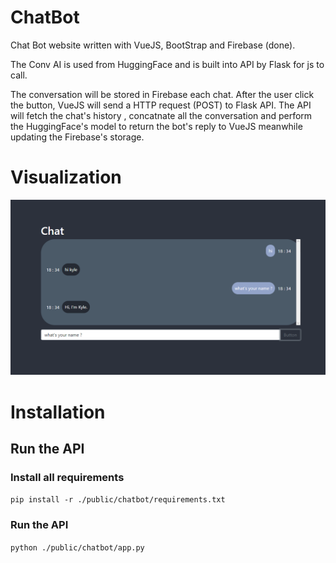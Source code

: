 # ChatBot

Chat Bot website written with VueJS, BootStrap and Firebase (done).

The Conv AI is used from HuggingFace and is built into API by Flask for js to call.

The conversation will be stored in Firebase each chat. After the user click the button, VueJS will send a HTTP request (POST) to Flask API. The API will fetch the chat's history , concatnate all the conversation and perform the HuggingFace's model to return the bot's reply to VueJS meanwhile updating the Firebase's storage.

# Visualization

![](./imgs/chatbot.png)

# Installation

## Run the API

### Install all requirements

`pip install -r ./public/chatbot/requirements.txt`

### Run the API

`python ./public/chatbot/app.py`